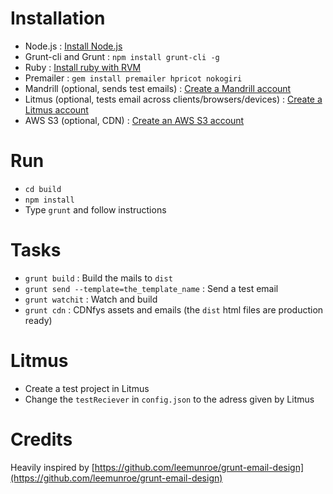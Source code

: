Installation
============
- Node.js : [Install Node.js](https://github.com/joyent/node/wiki/Installing-Node.js-via-package-manager)
- Grunt-cli and Grunt : ```npm install grunt-cli -g```
- Ruby : [Install ruby with RVM](https://rvm.io/rvm/install)
- Premailer : ```gem install premailer hpricot nokogiri```
- Mandrill (optional, sends test emails) : [Create a Mandrill account](https://mandrillapp.com)
- Litmus (optional, tests email across clients/browsers/devices) : [Create a Litmus account](https://litmus.com) 
- AWS S3 (optional, CDN) : [Create an AWS S3 account](http://aws.amazon.com/s3)

Run
===
- ```cd build```
- ```npm install```
- Type ```grunt``` and follow instructions

Tasks
=====
- ```grunt build``` : Build the mails to ```dist```
- ```grunt send --template=the_template_name``` : Send a test email
- ```grunt watchit``` : Watch and build
- ```grunt cdn``` : CDNfys assets and emails (the ```dist``` html files are production ready)

Litmus
======
- Create a test project in Litmus
- Change the ```testReciever``` in ```config.json``` to the adress given by Litmus

Credits
=======
Heavily inspired by [https://github.com/leemunroe/grunt-email-design](https://github.com/leemunroe/grunt-email-design)